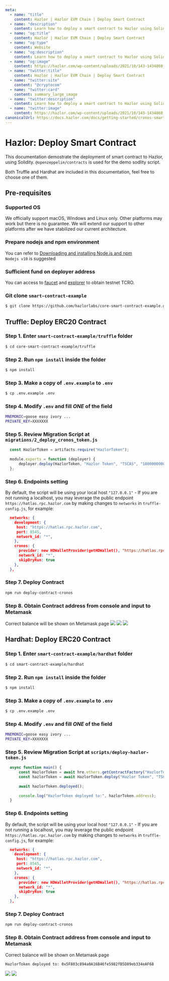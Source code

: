 ```yaml
---
meta:
  - name: "title"
    content: Hazlor | Hazlor EVM Chain | Deploy Smart Contract
  - name: "description"
    content: Learn how to deploy a smart contract to Hazlor using Solidity, both Truffle and Hardhat are included in this technical documentation.
  - name: "og:title"
    content: Hazlor | Hazlor EVM Chain | Deploy Smart Contract
  - name: "og:type"
    content: Website
  - name: "og:description"
    content: Learn how to deploy a smart contract to Hazlor using Solidity, both Truffle and Hardhat are included in this technical documentation.
  - name: "og:image"
    content: https://hazlor.com/wp-content/uploads/2021/10/143-1434860_black-blue-abstract-wallpaper-24500-wallpaper-wallpaper-dark.jpg
  - name: "twitter:title"
    content: Hazlor | Hazlor EVM Chain | Deploy Smart Contract
  - name: "twitter:site"
    content: "@cryptocom"
  - name: "twitter:card"
    content: summary_large_image
  - name: "twitter:description"
    content: Learn how to deploy a smart contract to Hazlor using Solidity, both Truffle and Hardhat are included in this technical documentation.
  - name: "twitter:image"
    content: https://hazlor.com/wp-content/uploads/2021/10/143-1434860_black-blue-abstract-wallpaper-24500-wallpaper-wallpaper-dark.jpg
canonicalUrl: https://docs.hazlor.com/docs/getting-started/cronos-smart-contract.html
---
```


# Hazlor: Deploy Smart Contract

This documentation demostrate the deployment of smart contract to Hazlor, using Solidity. `@openzeppelin/contracts` is used for the demo sodlity script.

Both Truffle and Hardhat are included in this documentation, feel free to choose one of them.

## Pre-requisites

### Supported OS

We officially support macOS, Windows and Linux only. Other platforms may work but there is no guarantee. We will extend our support to other platforms after we have stabilized our current architecture.

### Prepare nodejs and npm environment 

You can refer to [Downloading and installing Node.js and npm](https://docs.npmjs.com/downloading-and-installing-node-js-and-npm)  
`Nodejs v10` is suggested 

### Sufficient fund on deployer address
You can access to [faucet](https://faucet.hazlor.com) and [explorer](https://cronos-explorer.crypto.org/) to obtain testnet TCRO.

### Git clone `smart-contract-example`
  ```bash
  $ git clone https://github.com/hazlorlabs/core-smart-contract-example.git
  ```

## Truffle: Deploy ERC20 Contract

### Step 1. Enter `smart-contract-example/truffle` folder
  ```bash
  $ cd core-smart-contract-example/truffle
  ```

### Step 2. Run `npm install` inside the folder
  ```bash
  $ npm install
  ```

### Step 3. Make a copy of `.env.example` to `.env`
  ```bash
  $ cp .env.example .env
  ```

### Step 4. Modify `.env` and fill *ONE* of the field
  ```bash
  MNEMONIC=goose easy ivory ...
  PRIVATE_KEY=XXXXXXX
  ```

### Step 5. Review Migration Script at `migrations/2_deploy_cronos_token.js`
  ```javascript
    const HazlorToken = artifacts.require("HazlorToken");
    
    module.exports = function (deployer) {
        deployer.deploy(HazlorToken, "Hazlor Token", "TSCAS", "1000000000000000000000000");
    };
  ```
  

### Step 6. Endpoints setting
By default, the script will be using your local host `"127.0.0.1"`  - If you are not running a localhost, you may leverage the public endpoint `https://hatlas.rpc.hazlor.com` by making changes to `networks` in `truffle-config.js`, for example:

```json
  networks: {
    development: {
     host: "https://hatlas.rpc.hazlor.com",     
     port: 8545,            
     network_id: "*",       
    },
    cronos: {
      provider: new HDWalletProvider(getHDWallet(), "https://hatlas.rpc.hazlor.com:8545"), 
      network_id: "*",
      skipDryRun: true
    },
  },
```

### Step 7. Deploy Contract
  ```bash
  npm run deploy-contract-cronos
  ```

### Step 8. Obtain Contract address from console and input to Metamask
Correct balance will be shown on Metamask page
<img src="./assets/cronos-smart-contract/truffle_deploy_contract_address.png" />
<img src="./assets/cronos-smart-contract/metamask_add_tokens.png" />
<img src="./assets/cronos-smart-contract/metamask_add_token_success.png" />

## Hardhat: Deploy ERC20 Contract
### Step 1. Enter `smart-contract-example/hardhat` folder
  ```bash
  $ cd smart-contract-example/hardhat
  ```

### Step 2. Run `npm install` inside the folder
  ```bash
  $ npm install
  ```

### Step 3. Make a copy of `.env.example` to `.env`
  ```bash
  $ cp .env.example .env
  ```

### Step 4. Modify `.env` and fill *ONE* of the field
  ```bash
  MNEMONIC=goose easy ivory ...
  PRIVATE_KEY=XXXXXXX
  ```

### Step 5. Review Migration Script at `scripts/deploy-hazlor-token.js`
  ```javascript
    async function main() {
        const HazlorToken = await hre.ethers.getContractFactory("HazlorToken");
        const hazlorToken = await HazlorToken.deploy("Hazlor Token", "TSCAS", "1000000000000000000000000");
    
        await hazlorToken.deployed();
    
        console.log("HazlorToken deployed to:", hazlorToken.address);
    }
  ```

### Step 6. Endpoints setting
By default, the script will be using your local host `"127.0.0.1"`  - If you are not running a localhost, you may leverage the public endpoint `https://hatlas.rpc.hazlor.com` by making changes to `networks` in `truffle-config.js`, for example:

```json
  networks: {
    development: {
     host: "https://hatlas.rpc.hazlor.com",     
     port: 8545,            
     network_id: "*",       
    },
    cronos: {
      provider: new HDWalletProvider(getHDWallet(), "https://hatlas.rpc.hazlor.com:8545"), 
      network_id: "*",
      skipDryRun: true
    },
  },
```
### Step 7. Deploy Contract
  ```bash
  npm run deploy-contract-cronos
  ```

### Step 8. Obtain Contract address from console and input to Metamask
Correct balance will be shown on Metamask page
  ```bash
  HazlorToken deployed to: 0x5F803c894a0A16B46fe5982fB5D89eb334eAF68
  ```
<img src="./assets/cronos-smart-contract/metamask_add_tokens.png" />
<img src="./assets/cronos-smart-contract/metamask_add_token_success.png" />
